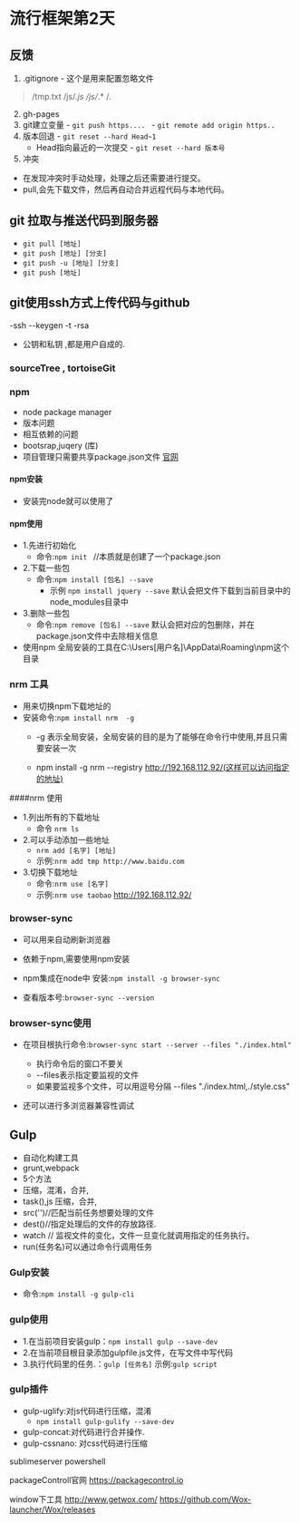 # 流行框架第2天

## 反馈
  1. .gitignore
    - 这个是用来配置忽略文件
  >  /tmp.txt
     /js/*.js
     /js/*.*
     /*.*
  2. gh-pages
  3. git建立变量
    - `git push https.... `
    - `git remote add origin https.. `
  4. 版本回退
    - `git reset --hard Head~1`
      + Head指向最近的一次提交
    - `git reset --hard 版本号`
  5. 冲突
   - 在发现冲突时手动处理，处理之后还需要进行提交。
   - pull,会先下载文件，然后再自动合并远程代码与本地代码。


## git 拉取与推送代码到服务器
  - `git pull [地址]`
  - `git push [地址] [分支]`
  - `git push -u [地址] [分支]`
  - `git push [地址]`

## git使用ssh方式上传代码与github
  -ssh --keygen -t -rsa
  - 公钥和私钥 ,都是用户自成的.

### sourceTree , tortoiseGit


### npm
  - node package manager
  - 版本问题
  - 相互依赖的问题
  - bootsrap,juqery (库)
  - 项目管理只需要共享package.json文件
  [官网](https://www.npmjs.com)

#### npm安装
  - 安装完node就可以使用了

#### npm使用
  - 1.先进行初始化
    + 命令:`npm init ` //本质就是创建了一个package.json
  - 2.下载一些包
    + 命令:`npm install [包名] --save` 
      * 示例 `npm install jquery --save`
    默认会把文件下载到当前目录中的node_modules目录中
  - 3.删除一些包
    + 命令:`npm remove [包名] --save`
    默认会把对应的包删除，并在package.json文件中去除相关信息
  - 使用npm 全局安装的工具在C:\Users\[用户名]\AppData\Roaming\npm这个目录

### nrm 工具
  - 用来切换npm下载地址的
  - 安装命令:`npm install nrm  -g`
    + -g 表示全局安装，全局安装的目的是为了能够在命令行中使用,并且只需要安装一次  
	
	+ npm install -g nrm --registry  http://192.168.112.92/(这样可以访问指定的地址)
  
####nrm 使用
  - 1.列出所有的下载地址
    + 命令 `nrm ls`
  - 2.可以手动添加一些地址
    +  `nrm add [名字] [地址]`
    + 示例:`nrm add tmp http://www.baidu.com`
  - 3.切换下载地址
    + 命令:`nrm use [名字]`
    + 示例:`nrm use taobao`
  http://192.168.112.92/


### browser-sync
  - 可以用来自动刷新浏览器
  - 依赖于npm,需要使用npm安装
  - npm集成在node中
  安装:`npm install -g browser-sync`
  
  - 查看版本号:`browser-sync --version`

### browser-sync使用
  - 在项目根执行命令:`browser-sync start --server --files "./index.html"`
    + 执行命令后的窗口不要关
    + --files表示指定要监视的文件
    + 如果要监视多个文件，可以用逗号分隔 --files "./index.html,./style.css"

  - 还可以进行多浏览器兼容性调试

## Gulp
  - 自动化构建工具
  - grunt,webpack
  - 5个方法
  - 压缩，混淆，合并,
  - task(),js 压缩，合并,
  - src('')//匹配当前任务想要处理的文件
  - dest()//指定处理后的文件的存放路径.
  - watch // 监视文件的变化，文件一旦变化就调用指定的任务执行。
  - run(任务名)可以通过命令行调用任务

### Gulp安装
  - 命令:`npm install -g gulp-cli`

### gulp使用
  - 1.在当前项目安装gulp：`npm install gulp --save-dev`
  - 2.在当前项目根目录添加gulpfile.js文件，在写文件中写代码
  - 3.执行代码里的任务.：`gulp [任务名]`  示例:`gulp script`


### gulp插件
  - gulp-uglify:对js代码进行压缩，混淆
    + `npm install gulp-gulify --save-dev`
  - gulp-concat:对代码进行合并操作.
  - gulp-cssnano: 对css代码进行压缩


sublimeserver
powershell


packageControll官网
https://packagecontrol.io

window下工具
http://www.getwox.com/
https://github.com/Wox-launcher/Wox/releases